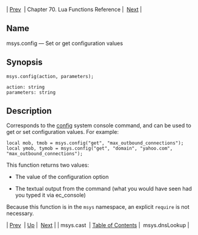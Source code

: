 | [Prev](lua.ref.msys.cast)  | Chapter 70. Lua Functions Reference |  [Next](lua.ref.msys.dnslookup) |

<a name="lua.ref.msys.config"></a>
## Name

msys.config — Set or get configuration values

<a name="idp16055168"></a>
## Synopsis

`msys.config(action, parameters);`

```
action: string
parameters: string
```
<a name="idp16058160"></a>
## Description

Corresponds to the [config](console_commands.config "config") system console command, and can be used to get or set configuration values. For example:

```
local mob, tmob = msys.config("get", "max_outbound_connections");
local ymob, tymob = msys.config("get", "domain", "yahoo.com", "max_outbound_connections");
```

This function returns two values:

*   The value of the configuration option

*   The textual output from the command (what you would have seen had you typed it via ec_console)

Because this function is in the `msys` namespace, an explicit `require` is not necessary.

| [Prev](lua.ref.msys.cast)  | [Up](lua.function.details) |  [Next](lua.ref.msys.dnslookup) |
| msys.cast  | [Table of Contents](index) |  msys.dnsLookup |

